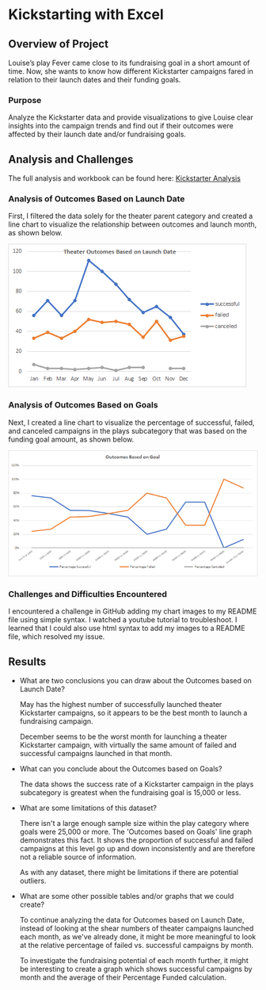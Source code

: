 # Kickstarting with Excel

## Overview of Project
Louise’s play Fever came close to its fundraising goal in a short amount of time. Now, she wants to know how different Kickstarter campaigns fared in relation to their launch dates and their funding goals. 

### Purpose
Analyze the Kickstarter data and provide visualizations to give Louise clear insights into the campaign trends and find out if their outcomes were affected by their launch date and/or fundraising goals.

## Analysis and Challenges
The full analysis and workbook can be found here: [Kickstarter Analysis](Kickstarter_Challenge.xlsx)

### Analysis of Outcomes Based on Launch Date

First, I filtered the data solely for the theater parent category and created a line chart to visualize the relationship between outcomes and launch month, as shown below.

<img src="resources/Theater_Outcomes_vs_Launch.png">

### Analysis of Outcomes Based on Goals

Next, I created a line chart to visualize the percentage of successful, failed, and canceled campaigns in the plays subcategory that was based on the funding goal amount, as shown below.

<img src="resources/Outcomes_vs_Goals.png">

### Challenges and Difficulties Encountered

I encountered a challenge in GitHub adding my chart images to my README file using simple syntax. I watched a youtube tutorial to troubleshoot. I learned that I could also use html syntax to add my images to a README file, which resolved my issue.

## Results

- What are two conclusions you can draw about the Outcomes based on Launch Date?

  May has the highest number of successfully launched theater Kickstarter campaigns, so it appears to be the best month to launch a fundraising campaign.
  
  December seems to be the worst month for launching a theater Kickstarter campaign, with virtually the same amount of failed and successful campaigns launched in that month.

- What can you conclude about the Outcomes based on Goals?

  The data shows the success rate of a Kickstarter campaign in the plays subcategory is greatest when the fundraising goal is 15,000 or less. 

- What are some limitations of this dataset?

  There isn't a large enough sample size within the play category where goals were 25,000 or more. The 'Outcomes based on Goals' line graph demonstrates this fact. It shows the proportion of successful and failed campaigns at this level go up and down inconsistently and are therefore not a reliable source of information.
  
  As with any dataset, there might be limitations if there are potential outliers.

- What are some other possible tables and/or graphs that we could create?

  To continue analyzing the data for Outcomes based on Launch Date, instead of looking at the shear numbers of theater campaigns launched each month, as we've already done, it might be more meaningful to look at the relative percentage of failed vs. successful campaigns by month.

  To investigate the fundraising potential of each month further, it might be interesting to create a graph which shows successful campaigns by month and the average of their Percentage Funded calculation.


